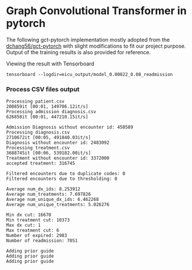 # Graph Convolutional Transformer in pytorch

The following gct-pytorch implementation mostly adopted from the [dchang56/gct-pytorch](https://github.com/dchang56/gct-pytorch) with slight modifications to fit our project purpose. Output of the training results is also provided for reference.

Viewing the result with Tensorboard
```shell
tensorboard --logdir=eicu_output/model_0.00022_0.08_readmission
```

### Process CSV files output

```text
Processing patient.csv
200859it [00:01, 149706.12it/s]
Processing admission diagnosis.csv
626858it [00:01, 447210.15it/s]

Admission Diagnosis without encounter id: 450589
Processing diagnosis.csv
2710672it [00:05, 491840.03it/s]
Diagnosis without encounter id: 2483092
Processing treatment.csv
3688745it [00:06, 539182.00it/s]
Treatment without encounter id: 3372000
accepted treatment: 316745

Filtered encounters due to duplicate codes: 0
Filtered encounters due to thresholding: 0

Average num_dx_ids: 8.253912
Average num_treatments: 7.697826
Average num_unique_dx_ids: 6.462268
Average num_unique_treatments: 5.026276

Min dx cut: 16670
Min treatment cut: 10373
Max dx cut: 1
Max treatment cut: 6
Number of expired: 2983
Number of readmission: 7051

Adding prior guide
Adding prior guide
Adding prior guide

```
